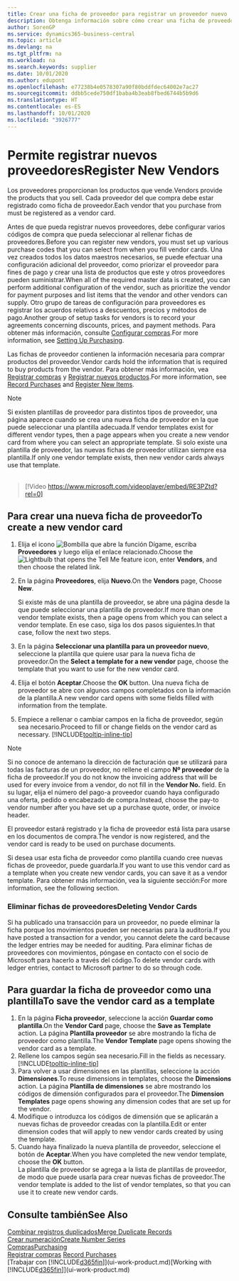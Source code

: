 ```yaml
---
title: Crear una ficha de proveedor para registrar un proveedor nuevo | Documentos de Microsoft
description: Obtenga información sobre cómo crear una ficha de proveedor para registrar un nuevo proveedor.
author: SorenGP
ms.service: dynamics365-business-central
ms.topic: article
ms.devlang: na
ms.tgt_pltfrm: na
ms.workload: na
ms.search.keywords: supplier
ms.date: 10/01/2020
ms.author: edupont
ms.openlocfilehash: e77238b4e0578307a90f80bddfdec64002e7ac27
ms.sourcegitcommit: ddbb5cede750df1baba4b3eab8fbed6744b5b9d6
ms.translationtype: HT
ms.contentlocale: es-ES
ms.lasthandoff: 10/01/2020
ms.locfileid: "3926777"
---
```

# <a name="register-new-vendors"></a><span data-ttu-id="29d8d-103">Permite registrar nuevos proveedores</span><span class="sxs-lookup"><span data-stu-id="29d8d-103">Register New Vendors</span></span>

<span data-ttu-id="29d8d-104">Los proveedores proporcionan los productos que vende.</span><span class="sxs-lookup"><span data-stu-id="29d8d-104">Vendors provide the products that you sell.</span></span> <span data-ttu-id="29d8d-105">Cada proveedor del que compra debe estar registrado como ficha de proveedor.</span><span class="sxs-lookup"><span data-stu-id="29d8d-105">Each vendor that you purchase from must be registered as a vendor card.</span></span>

<span data-ttu-id="29d8d-106">Antes de que pueda registrar nuevos proveedores, debe configurar varios códigos de compra que pueda seleccionar al rellenar fichas de proveedores.</span><span class="sxs-lookup"><span data-stu-id="29d8d-106">Before you can register new vendors, you must set up various purchase codes that you can select from when you fill vendor cards.</span></span> <span data-ttu-id="29d8d-107">Una vez creados todos los datos maestros necesarios, se puede efectuar una configuración adicional del proveedor, como priorizar el proveedor para fines de pago y crear una lista de productos que este y otros proveedores pueden suministrar.</span><span class="sxs-lookup"><span data-stu-id="29d8d-107">When all of the required master data is created, you can perform additional configuration of the vendor, such as prioritize the vendor for payment purposes and list items that the vendor and other vendors can supply.</span></span> <span data-ttu-id="29d8d-108">Otro grupo de tareas de configuración para proveedores es registrar los acuerdos relativos a descuentos, precios y métodos de pago.</span><span class="sxs-lookup"><span data-stu-id="29d8d-108">Another group of setup tasks for vendors is to record your agreements concerning discounts, prices, and payment methods.</span></span> <span data-ttu-id="29d8d-109">Para obtener más información, consulte [Configurar compras](purchasing-setup-purchasing.md).</span><span class="sxs-lookup"><span data-stu-id="29d8d-109">For more information, see [Setting Up Purchasing](purchasing-setup-purchasing.md).</span></span>

<span data-ttu-id="29d8d-110">Las fichas de proveedor contienen la información necesaria para comprar productos del proveedor.</span><span class="sxs-lookup"><span data-stu-id="29d8d-110">Vendor cards hold the information that is required to buy products from the vendor.</span></span> <span data-ttu-id="29d8d-111">Para obtener más información, vea [Registrar compras](purchasing-how-record-purchases.md) y [Registrar nuevos productos](inventory-how-register-new-items.md).</span><span class="sxs-lookup"><span data-stu-id="29d8d-111">For more information, see [Record Purchases](purchasing-how-record-purchases.md) and [Register New Items](inventory-how-register-new-items.md).</span></span>

> [!NOTE]  
> <span data-ttu-id="29d8d-112">Si existen plantillas de proveedor para distintos tipos de proveedor, una página aparece cuando se crea una nueva ficha de proveedor en la que puede seleccionar una plantilla adecuada.</span><span class="sxs-lookup"><span data-stu-id="29d8d-112">If vendor templates exist for different vendor types, then a page appears when you create a new vendor card from where you can select an appropriate template.</span></span> <span data-ttu-id="29d8d-113">Si solo existe una plantilla de proveedor, las nuevas fichas de proveedor utilizan siempre esa plantilla.</span><span class="sxs-lookup"><span data-stu-id="29d8d-113">If only one vendor template exists, then new vendor cards always use that template.</span></span>
<br><br>  

> [!Video https://www.microsoft.com/videoplayer/embed/RE3PZtd?rel=0]

## <a name="to-create-a-new-vendor-card"></a><span data-ttu-id="29d8d-114">Para crear una nueva ficha de proveedor</span><span class="sxs-lookup"><span data-stu-id="29d8d-114">To create a new vendor card</span></span>

1. <span data-ttu-id="29d8d-115">Elija el icono ![Bombilla que abre la función Dígame](media/ui-search/search_small.png "Dígame qué desea hacer"), escriba **Proveedores** y luego elija el enlace relacionado.</span><span class="sxs-lookup"><span data-stu-id="29d8d-115">Choose the ![Lightbulb that opens the Tell Me feature](media/ui-search/search_small.png "Tell me what you want to do") icon, enter **Vendors**, and then choose the related link.</span></span>  
2. <span data-ttu-id="29d8d-116">En la página **Proveedores**, elija **Nuevo**.</span><span class="sxs-lookup"><span data-stu-id="29d8d-116">On the **Vendors** page, Choose **New**.</span></span>

    <span data-ttu-id="29d8d-117">Si existe más de una plantilla de proveedor, se abre una página desde la que puede seleccionar una plantilla de proveedor.</span><span class="sxs-lookup"><span data-stu-id="29d8d-117">If more than one vendor template exists, then a page opens from which you can select a vendor template.</span></span> <span data-ttu-id="29d8d-118">En ese caso, siga los dos pasos siguientes.</span><span class="sxs-lookup"><span data-stu-id="29d8d-118">In that case, follow the next two steps.</span></span>
3. <span data-ttu-id="29d8d-119">En la página **Seleccionar una plantilla para un proveedor nuevo**, seleccione la plantilla que quiere usar para la nueva ficha de proveedor.</span><span class="sxs-lookup"><span data-stu-id="29d8d-119">On the **Select a template for a new vendor** page, choose the template that you want to use for the new vendor card.</span></span>
4. <span data-ttu-id="29d8d-120">Elija el botón **Aceptar**.</span><span class="sxs-lookup"><span data-stu-id="29d8d-120">Choose the **OK** button.</span></span> <span data-ttu-id="29d8d-121">Una nueva ficha de proveedor se abre con algunos campos completados con la información de la plantilla.</span><span class="sxs-lookup"><span data-stu-id="29d8d-121">A new vendor card opens with some fields filled with information from the template.</span></span>
5. <span data-ttu-id="29d8d-122">Empiece a rellenar o cambiar campos en la ficha de proveedor, según sea necesario.</span><span class="sxs-lookup"><span data-stu-id="29d8d-122">Proceed to fill or change fields on the vendor card as necessary.</span></span> [!INCLUDE[tooltip-inline-tip](includes/tooltip-inline-tip_md.md)]

> [!NOTE]  
> <span data-ttu-id="29d8d-123">Si no conoce de antemano la dirección de facturación que se utilizará para todas las facturas de un proveedor, no rellene el campo **Nº proveedor** de la ficha de proveedor.</span><span class="sxs-lookup"><span data-stu-id="29d8d-123">If you do not know the invoicing address that will be used for every invoice from a vendor, do not fill in the **Vendor No.** field.</span></span> <span data-ttu-id="29d8d-124">En su lugar, elija el número del pago-a proveedor cuando haya configurado una oferta, pedido o encabezado de compra.</span><span class="sxs-lookup"><span data-stu-id="29d8d-124">Instead, choose the pay-to vendor number after you have set up a purchase quote, order, or invoice header.</span></span>

<span data-ttu-id="29d8d-125">El proveedor estará registrado y la ficha de proveedor está lista para usarse en los documentos de compra.</span><span class="sxs-lookup"><span data-stu-id="29d8d-125">The vendor is now registered, and the vendor card is ready to be used on purchase documents.</span></span>

<span data-ttu-id="29d8d-126">Si desea usar esta ficha de proveedor como plantilla cuando cree nuevas fichas de proveedor, puede guardarla.</span><span class="sxs-lookup"><span data-stu-id="29d8d-126">If you want to use this vendor card as a template when you create new vendor cards, you can save it as a vendor template.</span></span> <span data-ttu-id="29d8d-127">Para obtener más información, vea la siguiente sección:</span><span class="sxs-lookup"><span data-stu-id="29d8d-127">For more information, see the following section.</span></span>

### <a name="deleting-vendor-cards"></a><span data-ttu-id="29d8d-128">Eliminar fichas de proveedores</span><span class="sxs-lookup"><span data-stu-id="29d8d-128">Deleting Vendor Cards</span></span>
<span data-ttu-id="29d8d-129">Si ha publicado una transacción para un proveedor, no puede eliminar la ficha porque los movimientos pueden ser necesarias para la auditoría.</span><span class="sxs-lookup"><span data-stu-id="29d8d-129">If you have posted a transaction for a vendor, you cannot delete the card because the ledger entries may be needed for auditing.</span></span> <span data-ttu-id="29d8d-130">Para eliminar fichas de proveedores con movimientos, póngase en contacto con el socio de Microsoft para hacerlo a través del código.</span><span class="sxs-lookup"><span data-stu-id="29d8d-130">To delete vendor cards with ledger entries, contact to Microsoft partner to do so through code.</span></span>

## <a name="to-save-the-vendor-card-as-a-template"></a><span data-ttu-id="29d8d-131">Para guardar la ficha de proveedor como una plantilla</span><span class="sxs-lookup"><span data-stu-id="29d8d-131">To save the vendor card as a template</span></span>
1. <span data-ttu-id="29d8d-132">En la página **Ficha proveedor**, seleccione la acción **Guardar como plantilla**.</span><span class="sxs-lookup"><span data-stu-id="29d8d-132">On the **Vendor Card** page, choose the **Save as Template** action.</span></span> <span data-ttu-id="29d8d-133">La página **Plantilla proveedor** se abre mostrando la ficha de proveedor como plantilla.</span><span class="sxs-lookup"><span data-stu-id="29d8d-133">The **Vendor Template** page opens showing the vendor card as a template.</span></span>
2. <span data-ttu-id="29d8d-134">Rellene los campos según sea necesario.</span><span class="sxs-lookup"><span data-stu-id="29d8d-134">Fill in the fields as necessary.</span></span> [!INCLUDE[tooltip-inline-tip](includes/tooltip-inline-tip_md.md)]
3. <span data-ttu-id="29d8d-135">Para volver a usar dimensiones en las plantillas, seleccione la acción **Dimensiones**.</span><span class="sxs-lookup"><span data-stu-id="29d8d-135">To reuse dimensions in templates, choose the **Dimensions** action.</span></span> <span data-ttu-id="29d8d-136">La página **Plantilla de dimensiones** se abre mostrando los códigos de dimensión configurados para el proveedor.</span><span class="sxs-lookup"><span data-stu-id="29d8d-136">The **Dimension Templates** page opens showing any dimension codes that are set up for the vendor.</span></span>
4. <span data-ttu-id="29d8d-137">Modifique o introduzca los códigos de dimensión que se aplicarán a nuevas fichas de proveedor creadas con la plantilla.</span><span class="sxs-lookup"><span data-stu-id="29d8d-137">Edit or enter dimension codes that will apply to new vendor cards created by using the template.</span></span>
5. <span data-ttu-id="29d8d-138">Cuando haya finalizado la nueva plantilla de proveedor, seleccione el botón de **Aceptar**.</span><span class="sxs-lookup"><span data-stu-id="29d8d-138">When you have completed the new vendor template, choose the **OK** button.</span></span>  
   <span data-ttu-id="29d8d-139">La plantilla de proveedor se agrega a la lista de plantillas de proveedor, de modo que puede usarla para crear nuevas fichas de proveedor.</span><span class="sxs-lookup"><span data-stu-id="29d8d-139">The vendor template is added to the list of vendor templates, so that you can use it to create new vendor cards.</span></span>

## <a name="see-also"></a><span data-ttu-id="29d8d-140">Consulte también</span><span class="sxs-lookup"><span data-stu-id="29d8d-140">See Also</span></span>
[<span data-ttu-id="29d8d-141">Combinar registros duplicados</span><span class="sxs-lookup"><span data-stu-id="29d8d-141">Merge Duplicate Records</span></span>](sales-how-merge-duplicate-records.md)  
[<span data-ttu-id="29d8d-142">Crear numeración</span><span class="sxs-lookup"><span data-stu-id="29d8d-142">Create Number Series</span></span>](ui-create-number-series.md)  
[<span data-ttu-id="29d8d-143">Compras</span><span class="sxs-lookup"><span data-stu-id="29d8d-143">Purchasing</span></span>](purchasing-manage-purchasing.md)  
<span data-ttu-id="29d8d-144">[Registrar compras](purchasing-how-record-purchases.md) </span><span class="sxs-lookup"><span data-stu-id="29d8d-144">[Record Purchases](purchasing-how-record-purchases.md) </span></span>  
<span data-ttu-id="29d8d-145">[Trabajar con [!INCLUDE[d365fin](includes/d365fin_md.md)]](ui-work-product.md)</span><span class="sxs-lookup"><span data-stu-id="29d8d-145">[Working with [!INCLUDE[d365fin](includes/d365fin_md.md)]](ui-work-product.md)</span></span>  
